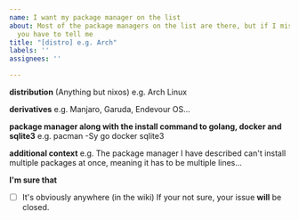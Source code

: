 ```yaml
---
name: I want my package manager on the list
about: Most of the package managers on the list are there, but if I miss something
  you have to tell me
title: "[distro] e.g. Arch"
labels: ''
assignees: ''

---
```


**distribution**
(Anything but nixos) e.g. Arch Linux

**derivatives**
e.g. Manjaro, Garuda, Endevour OS...

**package manager along with the install command to golang, docker and sqlite3**
e.g. pacman -Sy go docker sqlite3

**additional context**
e.g. The package manager I have described can't install multiple packages at once, meaning it has to be multiple lines...

**I'm sure that**
- [ ] It's obviously anywhere (in the wiki)
If your not sure, your issue **will** be closed.
